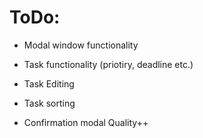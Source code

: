 # ToDo:

- Modal window functionality
- Task functionality (priotiry, deadline etc.)
- Task Editing
- Task sorting

- Confirmation modal Quality++